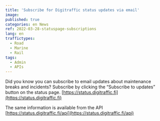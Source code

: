 ```yaml
---
title: 'Subscribe for Digitraffic status updates via email'
image:
published: true
categories: en News
ref: 2022-03-28-statuspage-subscriptions
lang: en
traffictypes:
  - Road
  - Marine
  - Rail
tags:
  - Admin
  - APIs
---
```


Did you know you can subscribe to email updates about maintenance breaks and incidents? Subscribe by clicking the “Subscribe to updates” button on the status page.
[https://status.digitraffic.fi](https://status.digitraffic.fi)

The same information is available from the API [https://status.digitraffic.fi/api](https://status.digitraffic.fi/api)
